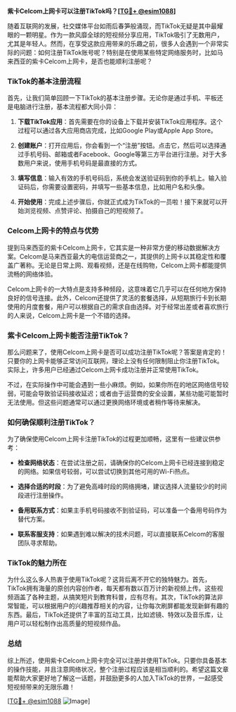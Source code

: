**紫卡Celcom上网卡可以注册TikTok吗？[[TG💪+ @esim1088](https://t.me/s/esim1088)]**

随着互联网的发展，社交媒体平台如雨后春笋般涌现，而TikTok无疑是其中最耀眼的一颗明星。作为一款风靡全球的短视频分享应用，TikTok吸引了无数用户，尤其是年轻人。然而，在享受这款应用带来的乐趣之前，很多人会遇到一个非常实际的问题：如何注册TikTok账号呢？特别是在使用某些特定网络服务时，比如马来西亚的紫卡Celcom上网卡，是否也能顺利注册呢？

### TikTok的基本注册流程

首先，让我们简单回顾一下TikTok的基本注册步骤。无论你是通过手机、平板还是电脑进行注册，基本流程都大同小异：

1. **下载TikTok应用**：首先需要在你的设备上下载并安装TikTok应用程序。这个过程可以通过各大应用商店完成，比如Google Play或Apple App Store。
   
2. **创建账户**：打开应用后，你会看到一个“注册”按钮。点击它，然后可以选择通过手机号码、邮箱或者Facebook、Google等第三方平台进行注册。对于大多数用户来说，使用手机号码是最直接的方式。

3. **填写信息**：输入有效的手机号码后，系统会发送验证码到你的手机上。输入验证码后，你需要设置密码，并填写一些基本信息，比如用户名和头像。

4. **开始使用**：完成上述步骤后，你就正式成为TikTok的一员啦！接下来就可以开始浏览视频、点赞评论、拍摄自己的短视频了。

### Celcom上网卡的特点与优势

提到马来西亚的紫卡Celcom上网卡，它其实是一种非常方便的移动数据解决方案。Celcom是马来西亚最大的电信运营商之一，其提供的上网卡以其稳定性和覆盖广著称。无论是日常上网、观看视频，还是在线购物，Celcom上网卡都能提供流畅的网络体验。

Celcom上网卡的一大特点是支持多种频段，这意味着它几乎可以在任何地方保持良好的信号连接。此外，Celcom还提供了灵活的套餐选择，从短期旅行卡到长期使用的月度套餐，用户可以根据自己的需求自由选择。对于经常出差或者喜欢旅行的人来说，Celcom上网卡是一个不错的选择。

### 紫卡Celcom上网卡能否注册TikTok？

那么问题来了，使用Celcom上网卡是否可以成功注册TikTok呢？答案是肯定的！只要你的上网卡能够正常访问互联网，理论上没有任何限制阻止你注册TikTok。实际上，许多用户已经通过Celcom上网卡成功注册并正常使用TikTok。

不过，在实际操作中可能会遇到一些小麻烦。例如，如果你所在的地区网络信号较弱，可能会导致验证码接收延迟；或者由于运营商的安全设置，某些功能可能暂时无法使用。但这些问题通常可以通过更换网络环境或者稍作等待来解决。

### 如何确保顺利注册TikTok？

为了确保使用Celcom上网卡注册TikTok的过程更加顺畅，这里有一些建议供参考：

- **检查网络状态**：在尝试注册之前，请确保你的Celcom上网卡已经连接到稳定的网络。如果信号较弱，可以尝试切换到其他可用的Wi-Fi热点。
  
- **选择合适的时段**：为了避免高峰时段的网络拥堵，建议选择人流量较少的时间段进行注册操作。

- **备用联系方式**：如果主手机号码接收不到验证码，可以准备一个备用号码作为替代方案。

- **联系客服支持**：如果遇到难以解决的技术问题，可以直接联系Celcom的客服团队寻求帮助。

### TikTok的魅力所在

为什么这么多人热衷于使用TikTok呢？这背后离不开它的独特魅力。首先，TikTok拥有海量的原创内容创作者，每天都有数以百万计的新视频上传。这些视频涵盖了各种主题，从搞笑短片到教育科普，应有尽有。其次，TikTok的算法非常智能，可以根据用户的兴趣推荐相关的内容，让你每次刷屏都能发现新鲜有趣的东西。最后，TikTok还提供了丰富的互动工具，比如滤镜、特效以及音乐库，让用户可以轻松制作出高质量的短视频作品。

### 总结

综上所述，使用紫卡Celcom上网卡完全可以注册并使用TikTok。只要你具备基本的操作技能，并且注意网络状况，整个注册过程应该是相当顺利的。希望这篇文章能帮助大家更好地了解这一话题，并鼓励更多的人加入TikTok的世界，一起感受短视频带来的无限乐趣！

[[TG💪+ @esim1088](https://t.me/s/esim1088) ![Image](https://i.postimg.cc/4NQfJmqS/Snipaste-2025-05-13-00-14-12.png)]
